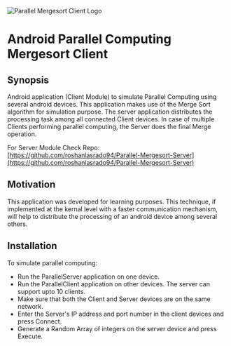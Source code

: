 ![Parallel Mergesort Client Logo](https://github.com/roshanlasrado94/Parallel-Mergesort-Client/blob/master/app/src/main/res/drawable/parallellogoclient1.png?raw=true)
# Android Parallel Computing Mergesort Client

## Synopsis
Android application (Client Module) to simulate Parallel Computing using several android devices. This application makes use of the Merge Sort algorithm for simulation purpose. The server application distributes the processing task among all connected Client devices. In case of multiple Clients performing parallel computing, the Server does the final Merge operation.

For Server Module Check Repo: [https://github.com/roshanlasrado94/Parallel-Mergesort-Server](https://github.com/roshanlasrado94/Parallel-Mergesort-Server)


## Motivation
This application was developed for learning purposes. This technique, if implemented at the kernal level with a faster communication mechanism, will help to distribute the processing of an android device among several others.

## Installation
To simulate parallel computing:
* Run the ParallelServer application on one device.
* Run the ParallelClient application on other devices. The server can support upto 10 clients.
* Make sure that both the Client and Server devices are on the same network.
* Enter the Server's IP address and port number in the client devices and press Connect.
* Generate a Random Array of integers on the server device and press Execute.

